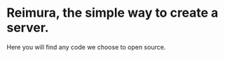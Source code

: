 # Reimura, the simple way to create a server.

Here you will find any code we choose to open source.
